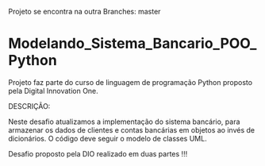 Projeto se encontra na outra Branches:  master

# Modelando_Sistema_Bancario_POO_Python

Projeto faz parte do curso de linguagem de programação Python proposto pela Digital Innovation One.

DESCRIÇÃO:

Neste desafio atualizamos a implementação do sistema bancário, 
para armazenar os dados de clientes e contas bancárias em objetos ao invés de dicionários. 
O código deve seguir o modelo de classes UML.

Desafio proposto pela DIO realizado em duas partes !!!
